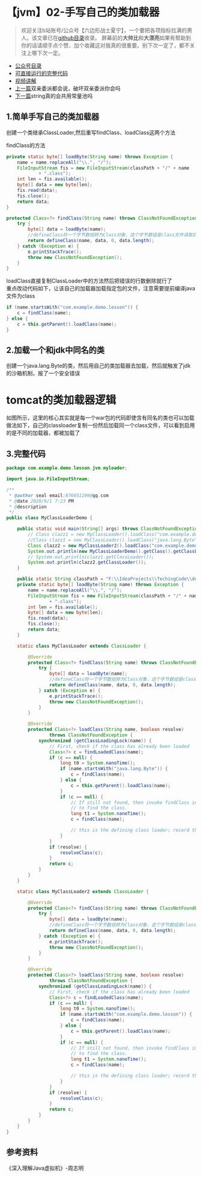 # 【jvm】02-手写自己的类加载器
> 欢迎关注b站账号/公众号【六边形战士夏宁】，一个要把各项指标拉满的男人。该文章已在[github目录](https://github.com/edanlx/SealBook)收录。
屏幕前的**大帅比**和**大漂亮**如果有帮助到你的话请顺手点个赞、加个收藏这对我真的很重要。别下次一定了，都不关注上哪下次一定。
* [公众号目录](https://gitee.com/seal_li/SealBook/catalogue/wechat.md)
* [可直接运行的完整代码](https://github.com/edanlx/TechingCode/tree/master/demoGrace/src/main/java/com/example/demo/lesson/jvm/myloader)  
* [视频讲解](https://www.bilibili.com/video/BV1Y54y1274Y/) 
* [上一篇](./01classloader.md)双亲委派都会说，破坏双亲委派你会吗
* [下一篇](./03jv.md)string真的会共用常量池吗

## 1.简单手写自己的类加载器

创建一个类继承ClassLoader,然后重写findClass、loadClass这两个方法

findClass的方法
```java
private static byte[] loadByte(String name) throws Exception {
    name = name.replaceAll("\\.", "/");
    FileInputStream fis = new FileInputStream(classPath + "/" + name
            + ".class");
    int len = fis.available();
    byte[] data = new byte[len];
    fis.read(data);
    fis.close();
    return data;
}

protected Class<?> findClass(String name) throws ClassNotFoundException {
    try {
        byte[] data = loadByte(name);
        //defineClass将一个字节数组转为Class对象，这个字节数组是class文件读取后最终的字节数组。
        return defineClass(name, data, 0, data.length);
    } catch (Exception e) {
        e.printStackTrace();
        throw new ClassNotFoundException();
    }
}
```
loadClass直接复制ClassLoader中的方法然后把错误的行数删除就行了  
重点改动代码如下，让该自己的加载器加载指定包的文件，注意需要提前编译java文件为class
```java
if (name.startsWith("com.example.demo.lesson")) {
    c = findClass(name);
} else {
    c = this.getParent().loadClass(name);
}
```

## 2.加载一个和jdk中同名的类

创建一个java.lang.Byte的类，然后用自己的类加载器去加载，然后就触发了jdk的沙箱机制，报了一个安全错误

# tomcat的类加载器逻辑

如图所示，这里的核心其实就是每一个war包的代码即使含有同名的类也可以加载
做法如下，自己的classloader复制一份然后加载同一个class文件，可以看到启用的是不同的加载器，都被加载了

## 3.完整代码
```java
package com.example.demo.lesson.jvm.myloader;

import java.io.FileInputStream;

/**
 * @author seal email:876651109@qq.com
 * @date 2020/9/1 7:23 PM
 * @description
 */
public class MyClassLoaderDemo {

    public static void main(String[] args) throws ClassNotFoundException {
        // Class clazz1 = new MyClassLoader().loadClass("com.example.demo.lesson.jvm.loader.A",false);
        //Class clazz1 = new MyClassLoader().loadClass("java.lang.Byte",false);
        Class clazz2 = new MyClassLoader2().loadClass("com.example.demo.lesson.jvm.loader.A",false);
        System.out.println(new MyClassLoaderDemo().getClass().getClassLoader());
        // System.out.println(clazz1.getClassLoader());
        System.out.println(clazz2.getClassLoader());
    }

    public static String classPath = "F:\\IdeaProjects\\TechingCode\\demoGrace\\src\\main\\java";
    private static byte[] loadByte(String name) throws Exception {
        name = name.replaceAll("\\.", "/");
        FileInputStream fis = new FileInputStream(classPath + "/" + name
                + ".class");
        int len = fis.available();
        byte[] data = new byte[len];
        fis.read(data);
        fis.close();
        return data;
    }

    static class MyClassLoader extends ClassLoader {

        @Override
        protected Class<?> findClass(String name) throws ClassNotFoundException {
            try {
                byte[] data = loadByte(name);
                //defineClass将一个字节数组转为Class对象，这个字节数组是class文件读取后最终的字节数组。
                return defineClass(name, data, 0, data.length);
            } catch (Exception e) {
                e.printStackTrace();
                throw new ClassNotFoundException();
            }
        }

        @Override
        protected Class<?> loadClass(String name, boolean resolve)
                throws ClassNotFoundException {
            synchronized (getClassLoadingLock(name)) {
                // First, check if the class has already been loaded
                Class<?> c = findLoadedClass(name);
                if (c == null) {
                    long t0 = System.nanoTime();
                    if (name.startsWith("java.lang.Byte")) {
                        c = findClass(name);
                    } else {
                        c = this.getParent().loadClass(name);
                    }
                    if (c == null) {
                        // If still not found, then invoke findClass in order
                        // to find the class.
                        long t1 = System.nanoTime();
                        c = findClass(name);

                        // this is the defining class loader; record the stats
                    }
                }
                if (resolve) {
                    resolveClass(c);
                }
                return c;
            }
        }
    }

    static class MyClassLoader2 extends ClassLoader {

        @Override
        protected Class<?> findClass(String name) throws ClassNotFoundException {
            try {
                byte[] data = loadByte(name);
                //defineClass将一个字节数组转为Class对象，这个字节数组是class文件读取后最终的字节数组。
                return defineClass(name, data, 0, data.length);
            } catch (Exception e) {
                e.printStackTrace();
                throw new ClassNotFoundException();
            }
        }

        @Override
        protected Class<?> loadClass(String name, boolean resolve)
                throws ClassNotFoundException {
            synchronized (getClassLoadingLock(name)) {
                // First, check if the class has already been loaded
                Class<?> c = findLoadedClass(name);
                if (c == null) {
                    long t0 = System.nanoTime();
                    if (name.startsWith("com.example.demo.lesson")) {
                        c = findClass(name);
                    } else {
                        c = this.getParent().loadClass(name);
                    }
                    if (c == null) {
                        // If still not found, then invoke findClass in order
                        // to find the class.
                        long t1 = System.nanoTime();
                        c = findClass(name);

                        // this is the defining class loader; record the stats
                    }
                }
                if (resolve) {
                    resolveClass(c);
                }
                return c;
            }
        }
    }
}
```
## 参考资料
《深入理解Java虚拟机》-周志明